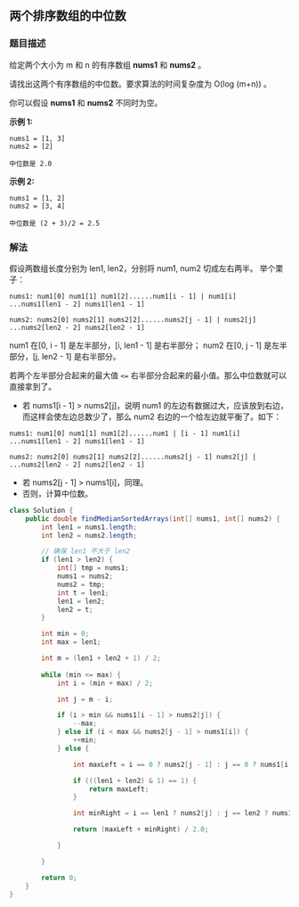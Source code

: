 ## 两个排序数组的中位数
### 题目描述

给定两个大小为 m 和 n 的有序数组 **nums1** 和 **nums2** 。

请找出这两个有序数组的中位数。要求算法的时间复杂度为 O(log (m+n)) 。

你可以假设 **nums1** 和 **nums2** 不同时为空。

**示例 1:**
```
nums1 = [1, 3]
nums2 = [2]

中位数是 2.0
```

**示例 2:**
```
nums1 = [1, 2]
nums2 = [3, 4]

中位数是 (2 + 3)/2 = 2.5
```

### 解法
假设两数组长度分别为 len1, len2，分别将 num1, num2 切成左右两半。
举个栗子：

```
nums1: num1[0] num1[1] num1[2]......num1[i - 1] | num1[i] ...nums1[len1 - 2] nums1[len1 - 1]

nums2: nums2[0] nums2[1] nums2[2]......nums2[j - 1] | nums2[j] ...nums2[len2 - 2] nums2[len2 - 1]

```
num1 在[0, i - 1] 是左半部分，[i, len1 - 1] 是右半部分；
num2 在[0, j - 1] 是左半部分，[j, len2 - 1] 是右半部分。

若两个左半部分合起来的最大值 `<=` 右半部分合起来的最小值。那么中位数就可以直接拿到了。

- 若 nums1[i - 1] > nums2[j]，说明 num1 的左边有数据过大，应该放到右边，而这样会使左边总数少了，那么 num2 右边的一个给左边就平衡了。如下：
```
nums1: num1[0] num1[1] num1[2]......num1 | [i - 1] num1[i] ...nums1[len1 - 2] nums1[len1 - 1]

nums2: nums2[0] nums2[1] nums2[2]......nums2[j - 1] nums2[j] |  ...nums2[len2 - 2] nums2[len2 - 1]
```

- 若 nums2[j - 1] > nums1[i]，同理。
- 否则，计算中位数。


```java
class Solution {
    public double findMedianSortedArrays(int[] nums1, int[] nums2) {
        int len1 = nums1.length;
        int len2 = nums2.length;

        // 确保 len1 不大于 len2
        if (len1 > len2) {
            int[] tmp = nums1;
            nums1 = nums2;
            nums2 = tmp;
            int t = len1;
            len1 = len2;
            len2 = t;
        }

        int min = 0;
        int max = len1;

        int m = (len1 + len2 + 1) / 2;
        
        while (min <= max) {
            int i = (min + max) / 2;

            int j = m - i;

            if (i > min && nums1[i - 1] > nums2[j]) {
                --max;
            } else if (i < max && nums2[j - 1] > nums1[i]) {
                ++min;
            } else {

                int maxLeft = i == 0 ? nums2[j - 1] : j == 0 ? nums1[i - 1] : Math.max(nums1[i - 1], nums2[j - 1]);

                if (((len1 + len2) & 1) == 1) {
                    return maxLeft;
                }

                int minRight = i == len1 ? nums2[j] : j == len2 ? nums1[i] : Math.min(nums2[i], nums1[j]);

                return (maxLeft + minRight) / 2.0;

            }

        }

        return 0;
    }
}
```
